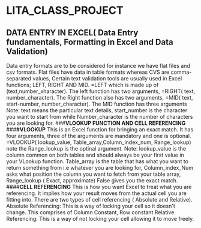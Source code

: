 # LITA_CLASS_PROJECT
## DATA ENTRY IN EXCEL( Data Entry fundamentals, Formatting in Excel and Data Validation)
Data entry formats are to be considered for instance we have flat files and csv formats. Flat files have data in table formats whereas CVS are comma-separated values,
Certain text validation tools are usually used in Excel functions;
LEFT, RIGHT AND MID.
=LEFT which is made up of (text,number_xharacter). The left function has two arguments,
=RIGHT( text, number_character). The Right function also has two arguments,
=MID( text, start-number, number_character). The MID function has three arguments
Note: text means the particular text details, start_number is the character you want to start from while Number_character is the number of characters you are looking for.
###**VLOOKUP FUNCTION AND CELL REFERENCING**
###**#VLOOKUP** 
This is an Excel function for bringing an exact match. It has four arguments, three of the arguments are mandatory and one is optional.
=VLOOKUP( lookup_value, Table_array,Column_index_num, Range_lookup) note the Range_lookup is the optinal argument.
Note: lookup_value is the column common on both tables and should always be your first value in your VLookup function.
      Table_array is the table that has what you want to return something from i.e whatever you are looking for,
      Column_index_Num asks what position the column you want to fetch from your table array,
      Range_lookup ( Exact, approximate) False gives you the exact match.
####**CELL REFERENCING**
This is how you want Excel to treat what you are referencing. It implies how your result moves from the actual cell you are fitting into. There are two types of cell referencing ( Absolute and Relative).
Absolute Referencing: This is a way of locking your cell so it doesn't change.
This comprises of Column Constant, Row constant
Relative Referencing: This is a way of not locking your cell allowing it to move freely.
    
